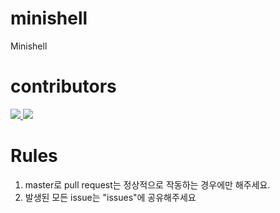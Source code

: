 # minishell
Minishell

# contributors
<a href="https://github.com/42joonpark">
  <img src="https://github.com/42joonpark.png?size=50">
</a>

<a href="https://github.com/pdh9311">
  <img src="https://github.com/pdh9311.png?size=50">
</a>

# Rules
1. master로 pull request는 정상적으로 작동하는 경우에만 해주세요.
2. 발생된 모든 issue는 "issues"에 공유해주세요
